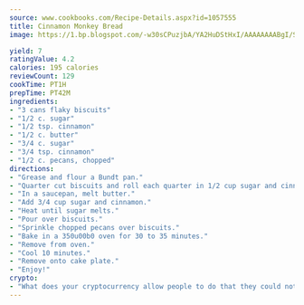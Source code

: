 ```yaml
---
source: www.cookbooks.com/Recipe-Details.aspx?id=1057555
title: Cinnamon Monkey Bread
image: https://1.bp.blogspot.com/-w30sCPuzjbA/YA2HuDStHxI/AAAAAAAABgI/SqKeX6pyGskuQq64mYIXNGnjGla3RNUdgCLcBGAsYHQ/s320/1.png

yield: 7
ratingValue: 4.2
calories: 195 calories
reviewCount: 129
cookTime: PT1H
prepTime: PT42M
ingredients:
- "3 cans flaky biscuits"
- "1/2 c. sugar"
- "1/2 tsp. cinnamon"
- "1/2 c. butter"
- "3/4 c. sugar"
- "3/4 tsp. cinnamon"
- "1/2 c. pecans, chopped"
directions:
- "Grease and flour a Bundt pan."
- "Quarter cut biscuits and roll each quarter in 1/2 cup sugar and cinnamon mixture."
- "In a saucepan, melt butter."
- "Add 3/4 cup sugar and cinnamon."
- "Heat until sugar melts."
- "Pour over biscuits."
- "Sprinkle chopped pecans over biscuits."
- "Bake in a 350u00b0 oven for 30 to 35 minutes."
- "Remove from oven."
- "Cool 10 minutes."
- "Remove onto cake plate."
- "Enjoy!"
crypto:
- "What does your cryptocurrency allow people to do that they could not do otherwise, and how does it help them do existing tasks more quickly or cheaply?"
---
```

